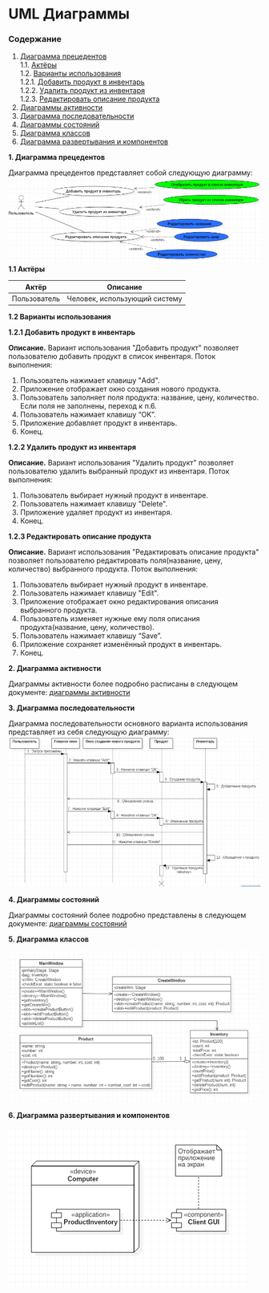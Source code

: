 
# **UML Диаграммы**

### Содержание

1. [Диаграмма прецедентов](#1) <br>
1.1. [Актёры](#1.1) <br>
1.2. [Варианты использования](#1.2) <br>
1.2.1. [Добавить продукт в инвентарь](#1.2.1) <br>
1.2.2. [Удалить продукт из инвентаря](#1.2.2) <br>
1.2.3. [Редактировать описание продукта](#1.2.3) <br>
2. [Диаграммы активности](#2) <br>
3. [Диаграмма последовательности](#3) <br>
4. [Диаграммы состояний](#4) <br>
5. [Диаграмма классов](#5) <br>
6. [Диаграмма развертывания и компонентов](#6) <br>

**1. Диаграмма прецедентов<a name="1"></a>**

Диаграмма прецедентов представляет собой следующую диаграмму: 
![UseCase Diagram](https://github.com/KirichenokEgor/ProductInventory/blob/master/Documentation/UML_Diagrams/UseCaseDiagram.png)
**1.1 Актёры<a name="1.1"></a>**

Актёр | Описание
--- | ---
Пользователь | Человек, использующий систему

**1.2 Варианты использования<a name="1.2"></a>**

**1.2.1 Добавить продукт в инвентарь<a name="1.2.1"></a>**

**Описание.** Вариант использования "Добавить продукт" позволяет пользователю добавить продукт в список инвентаря. Поток выполнения:

1.  Пользователь нажимает клавишу "Add".
2.  Приложение отображает окно создания нового продукта.
3.  Пользователь заполняет поля продукта: название, цену, количество. Если поля не заполнены, переход к п.6.
4.  Пользователь нажимает клавишу “OK”.
5.  Приложение добавляет продукт в инвентарь.
6.  Конец.

**1.2.2 Удалить продукт из инвентаря<a name="1.2.2"></a>**

**Описание.** Вариант использования "Удалить продукт" позволяет пользователю удалить выбранный продукт из инвентаря. Поток выполнения:

1.  Пользователь выбирает нужный продукт в инвентаре.
2.  Пользователь нажимает клавишу "Delete".
3.  Приложение удаляет продукт из инвентаря.
4.  Конец.

**1.2.3 Редактировать описание продукта<a name="1.2.3"></a>**

**Описание.** Вариант использования "Редактировать описание продукта" позволяет пользователю редактировать поля(название, цену, количество) выбранного продукта. Поток выполнения:

1.  Пользователь выбирает нужный продукт в инвентаре.
2.  Пользователь нажимает клавишу "Edit".
3.  Приложение отображает окно редактирования описания выбранного продукта.
4.  Пользователь изменяет нужные ему поля описания продукта(название, цену, количество).
5.  Пользователь нажимает клавишу “Save”.
6.  Приложение сохраняет изменённый продукт в инвентарь.
7.  Конец.

**2. Диаграмма активности<a name="2"></a>**

Диаграммы активности более подробно расписаны в следующем документе: [диаграммы активности](https://github.com/KirichenokEgor/ProductInventory/blob/master/Documentation/UML_Diagrams/Activity/README.md)

**3. Диаграмма последовательности<a name="3"></a>**

Диаграмма последовательности основного варианта использования представляет из себя следующую диаграмму:
	![Sequence Diagram](https://github.com/KirichenokEgor/ProductInventory/blob/master/Documentation/UML_Diagrams/SequenceDiagram.png)

**4. Диаграммы состояний<a name="4"></a>**

Диаграммы состояний более подробно представлены в следующем документе: [диаграммы состояний](https://github.com/KirichenokEgor/ProductInventory/blob/master/Documentation/UML_Diagrams/State/README.md)

**5. Диаграмма классов<a name="5"></a>**

![Class Diagram](https://raw.githubusercontent.com/KirichenokEgor/ProductInventory/40255122512196ca65bc3568113986af3ec7cde1/Documentation/UML_Diagrams/ClassDiagram.png)

**6. Диаграмма развертывания и компонентов<a name="6"></a>**

![Component/Deployment Diagram](https://github.com/KirichenokEgor/ProductInventory/blob/master/Documentation/UML_Diagrams/ComponentDeploymentDiagram.png)
